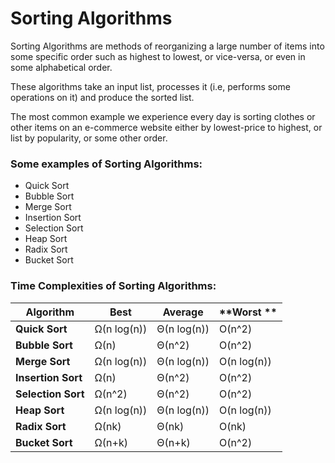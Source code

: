 # Sorting Algorithms

Sorting Algorithms are methods of reorganizing a large number of items into some specific order such as highest to lowest, or vice-versa, or even in some alphabetical order.

These algorithms take an input list, processes it (i.e, performs some operations on it) and produce the sorted list.

The most common example we experience every day is sorting clothes or other items on an e-commerce website either by lowest-price to highest, or list by popularity, or some other order.

### Some examples of Sorting Algorithms:
- Quick Sort
- Bubble Sort
- Merge Sort
- Insertion Sort
- Selection Sort
- Heap Sort
- Radix Sort
- Bucket Sort

### Time Complexities of Sorting Algorithms:

| **Algorithm**      | **Best**    | **Average** | **Worst **   |
|--------------------|-------------|-------------|--------------|
| **Quick Sort**     | Ω(n log(n)) | Θ(n log(n)) | O(n^2)       |
| **Bubble Sort**    | Ω(n)        | Θ(n^2)      | O(n^2)       |
| **Merge Sort**     | Ω(n log(n)) | Θ(n log(n)) | O(n log(n))  |
| **Insertion Sort** | Ω(n)        | Θ(n^2)      | O(n^2)       |
| **Selection Sort** | Ω(n^2)      | Θ(n^2)      | O(n^2)       |
| **Heap Sort**      | Ω(n log(n)) | Θ(n log(n)) | O(n log(n))  |
| **Radix Sort**     | Ω(nk)       | Θ(nk)       | O(nk)        |
| **Bucket Sort**    | Ω(n+k)      | Θ(n+k)      | O(n^2)       |
